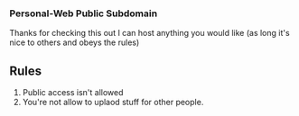 ### Personal-Web Public Subdomain
Thanks for checking this out I can host anything you would like (as long it's nice to others and obeys the rules)

## Rules
1. Public access isn't allowed
2. You're not allow to uplaod stuff for other people.
